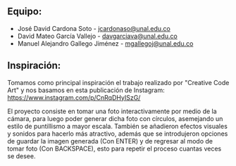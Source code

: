 ## Equipo:

- José David Cardona Soto - jcardonaso@unal.edu.co
- David Mateo García Vallejo - davgarciava@unal.edu.co
- Manuel Alejandro Gallego Jiménez - mgallegoj@unal.edu.co

## Inspiración:

Tomamos como principal inspiración el trabajo realizado por "Creative Code Art" y nos basamos en esta publicación de Instagram: https://www.instagram.com/p/CnRqDHyISzG/

El proyecto consiste en tomar una foto interactivamente por medio de la cámara, para luego poder generar dicha foto con círculos, asemejando un estilo de puntillismo a mayor escala. También se añadieron efectos visuales y sonidos para hacerlo más atractivo, además que se introdujeron opciones de guardar la imagen generada (Con ENTER) y de regresar al modo de tomar foto (Con BACKSPACE), esto para repetir el proceso cuantas veces se desee.